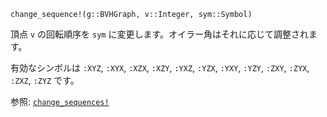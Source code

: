 ```
change_sequence!(g::BVHGraph, v::Integer, sym::Symbol)
```

頂点 `v` の回転順序を `sym` に変更します。オイラー角はそれに応じて調整されます。

有効なシンボルは `:XYZ`, `:XYX`, `:XZX`, `:XZY`, `:YXZ`, `:YZX`, `:YXY`, `:YZY`,  `:ZXY`, `:ZYX`, `:ZXZ`, `:ZYZ` です。

参照: [`change_sequences!`](@ref)
